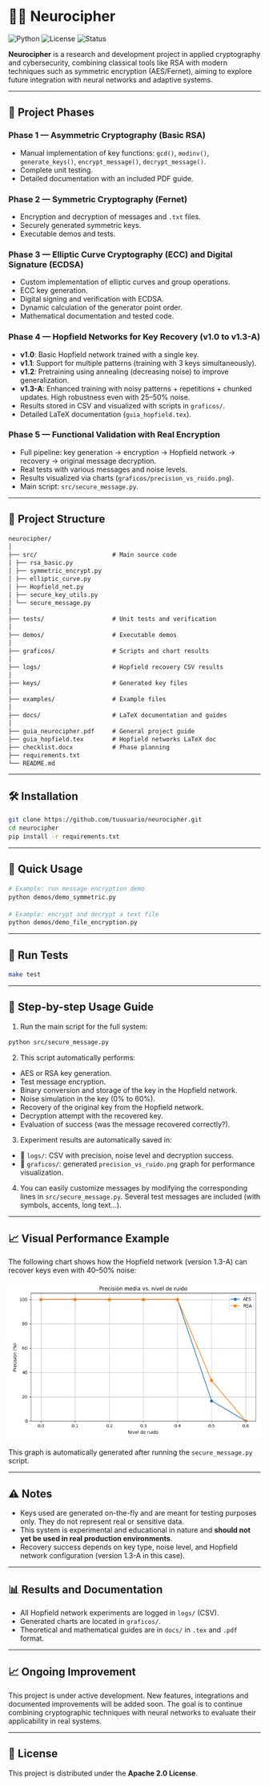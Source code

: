 
# 🧠🔐 Neurocipher

![Python](https://img.shields.io/badge/Python-3.11-blue)
![License](https://img.shields.io/badge/License-Apache_2.0-green)
![Status](https://img.shields.io/badge/Status-Stable%20v1.0-success)

**Neurocipher** is a research and development project in applied cryptography and cybersecurity, combining classical tools like RSA with modern techniques such as symmetric encryption (AES/Fernet), aiming to explore future integration with neural networks and adaptive systems.

---

## 📌 Project Phases

### Phase 1 — Asymmetric Cryptography (Basic RSA)

- Manual implementation of key functions: `gcd()`, `modinv()`, `generate_keys()`, `encrypt_message()`, `decrypt_message()`.
- Complete unit testing.
- Detailed documentation with an included PDF guide.

### Phase 2 — Symmetric Cryptography (Fernet)

- Encryption and decryption of messages and `.txt` files.
- Securely generated symmetric keys.
- Executable demos and tests.

### Phase 3 — Elliptic Curve Cryptography (ECC) and Digital Signature (ECDSA)

- Custom implementation of elliptic curves and group operations.
- ECC key generation.
- Digital signing and verification with ECDSA.
- Dynamic calculation of the generator point order.
- Mathematical documentation and tested code.

### Phase 4 — Hopfield Networks for Key Recovery (v1.0 to v1.3-A)

- **v1.0**: Basic Hopfield network trained with a single key.
- **v1.1**: Support for multiple patterns (training with 3 keys simultaneously).
- **v1.2**: Pretraining using annealing (decreasing noise) to improve generalization.
- **v1.3-A**: Enhanced training with noisy patterns + repetitions + chunked updates. High robustness even with 25–50% noise.
- Results stored in CSV and visualized with scripts in `graficos/`.
- Detailed LaTeX documentation (`guia_hopfield.tex`).

### Phase 5 — Functional Validation with Real Encryption

- Full pipeline: key generation → encryption → Hopfield network → recovery → original message decryption.
- Real tests with various messages and noise levels.
- Results visualized via charts (`graficos/precision_vs_ruido.png`).
- Main script: `src/secure_message.py`.

---

## 📂 Project Structure

```
neurocipher/
│
├── src/                     # Main source code
│ ├── rsa_basic.py
│ ├── symmetric_encrypt.py
│ ├── elliptic_curve.py
│ ├── Hopfield_net.py
│ ├── secure_key_utils.py
│ └── secure_message.py
│
├── tests/                   # Unit tests and verification
│
├── demos/                   # Executable demos
│
├── graficos/                # Scripts and chart results
│
├── logs/                    # Hopfield recovery CSV results
│
├── keys/                    # Generated key files
│
├── examples/                # Example files
│
├── docs/                    # LaTeX documentation and guides
│
├── guia_neurocipher.pdf     # General project guide
├── guia_hopfield.tex        # Hopfield networks LaTeX doc
├── checklist.docx           # Phase planning
├── requirements.txt
└── README.md
```

---

## 🛠️ Installation

```bash
git clone https://github.com/tuusuario/neurocipher.git
cd neurocipher
pip install -r requirements.txt
```

---

## 🚀 Quick Usage

```bash
# Example: run message encryption demo
python demos/demo_symmetric.py

# Example: encrypt and decrypt a text file
python demos/demo_file_encryption.py
```

---

## 🧪 Run Tests

```bash
make test
```

---

## 📘 Step-by-step Usage Guide

1. Run the main script for the full system:

```bash
python src/secure_message.py
```

2. This script automatically performs:

- AES or RSA key generation.
- Test message encryption.
- Binary conversion and storage of the key in the Hopfield network.
- Noise simulation in the key (0% to 60%).
- Recovery of the original key from the Hopfield network.
- Decryption attempt with the recovered key.
- Evaluation of success (was the message recovered correctly?).

3. Experiment results are automatically saved in:

- 📁 `logs/`: CSV with precision, noise level and decryption success.
- 📁 `graficos/`: generated `precision_vs_ruido.png` graph for performance visualization.

4. You can easily customize messages by modifying the corresponding lines in `src/secure_message.py`. Several test messages are included (with symbols, accents, long text...).

---

## 📈 Visual Performance Example

The following chart shows how the Hopfield network (version 1.3-A) can recover keys even with 40–50% noise:

![Precision vs Noise Level](graficos/precision_vs_ruido_cifrado.png)

This graph is automatically generated after running the `secure_message.py` script.

---

## ⚠️ Notes

- Keys used are generated on-the-fly and are meant for testing purposes only. They do not represent real or sensitive data.
- This system is experimental and educational in nature and **should not yet be used in real production environments**.
- Recovery success depends on key type, noise level, and Hopfield network configuration (version 1.3-A in this case).

---

## 📊 Results and Documentation

- All Hopfield network experiments are logged in `logs/` (CSV).
- Generated charts are located in `graficos/`.
- Theoretical and mathematical guides are in `docs/` in `.tex` and `.pdf` format.

---

## 📈 Ongoing Improvement

This project is under active development. New features, integrations and documented improvements will be added soon. The goal is to continue combining cryptographic techniques with neural networks to evaluate their applicability in real systems.

---

## 📄 License

This project is distributed under the **Apache 2.0 License**.
